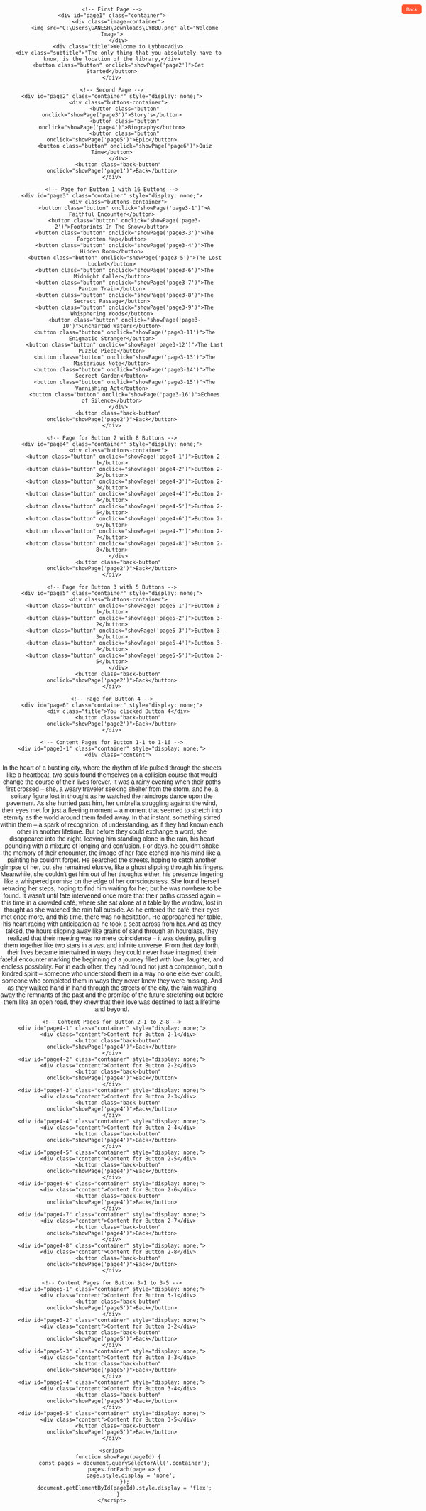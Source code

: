 <!DOCTYPE html>
<html lang="en">
<head>
    <meta charset="UTF-8">
   <meta name="viewport" content="width=device-width, initial-scale=1.0">
    <title>Welcome to Lybbu</title>
    <style>
        body {
            font-family: Arial, sans-serif;
            text-align: center;
            margin: 0;
            padding: 0;
        }
        .container {
            display: flex;
            flex-direction: column;
            justify-content: center;
            align-items: center;
            height: 100vh;
            background-color: #4e5d38;
            position: relative;
        }
        .image-container img {
            max-width: 100%;
            height: auto;
        }
        .title {
            font-size: 2em;
            margin: 20px 0;
        }
        .subtitle {
            font-size: 1.2em;
            margin: 10px 0;
            color: #dbac73;
        }
        .button {
            padding: 10px 20px;
            font-size: 1em;
            color: #fff;
            background-color: #007BFF;
            border: none;
            border-radius: 5px;
            cursor: pointer;
            text-decoration: none;
        }
        .buttons-container {
            display: flex;
            flex-wrap: wrap;
            justify-content: center;
            gap: 10px;
            margin-top: 20px;
        }
        .buttons-container .button {
            flex: 1 1 calc(25% - 20px);
            margin: 10px;
            padding: 15px;
        }
        .back-button {
            position: absolute;
            top: 10px;
            right: 10px;
            padding: 5px 10px;
            font-size: 0.8em;
            color: #fff;
            background-color: #FF5733;
            border: none;
            border-radius: 5px;
            cursor: pointer;
        }
        .content {
            margin-top: 20px;
            font-size: 1.2em;
            color: #333;
        }
    </style>
</head>
<body>

    <!-- First Page -->
    <div id="page1" class="container">
        <div class="image-container">
            <img src="C:\Users\GANESH\Downloads\LYBBU.png" alt="Welcome Image">
        </div>
        <div class="title">Welcome to Lybbu</div>
        <div class="subtitle">"The only thing that you absolutely have to know, is the location of the library,</div>
        <button class="button" onclick="showPage('page2')">Get Started</button>
    </div>

    <!-- Second Page -->
    <div id="page2" class="container" style="display: none;">
        <div class="buttons-container">
            <button class="button" onclick="showPage('page3')">Story's</button>
            <button class="button" onclick="showPage('page4')">Biography</button>
            <button class="button" onclick="showPage('page5')">Epic</button>
            <button class="button" onclick="showPage('page6')">Quiz Time</button>
        </div>
        <button class="back-button" onclick="showPage('page1')">Back</button>
    </div>

    <!-- Page for Button 1 with 16 Buttons -->
    <div id="page3" class="container" style="display: none;">
        <div class="buttons-container">
            <button class="button" onclick="showPage('page3-1')">A Faithful Encounter</button>
            <button class="button" onclick="showPage('page3-2')">Footprints In The Snow</button>
            <button class="button" onclick="showPage('page3-3')">The Forgotten Map</button>
            <button class="button" onclick="showPage('page3-4')">The Hidden Room</button>
            <button class="button" onclick="showPage('page3-5')">The Lost Locket</button>
            <button class="button" onclick="showPage('page3-6')">The Midnight Caller</button>
            <button class="button" onclick="showPage('page3-7')">The Pantom Train</button>
            <button class="button" onclick="showPage('page3-8')">The Secrect Passage</button>
            <button class="button" onclick="showPage('page3-9')">The Whisphering Woods</button>
            <button class="button" onclick="showPage('page3-10')">Uncharted Waters</button>
            <button class="button" onclick="showPage('page3-11')">The Enigmatic Stranger</button>
            <button class="button" onclick="showPage('page3-12')">The Last Puzzle Piece</button>
            <button class="button" onclick="showPage('page3-13')">The Misterious Note</button>
            <button class="button" onclick="showPage('page3-14')">The Secrect Garden</button>
            <button class="button" onclick="showPage('page3-15')">The Varnishing Act</button>
            <button class="button" onclick="showPage('page3-16')">Echoes of Silence</button>
        </div>
        <button class="back-button" onclick="showPage('page2')">Back</button>
    </div>

    <!-- Page for Button 2 with 8 Buttons -->
    <div id="page4" class="container" style="display: none;">
        <div class="buttons-container">
            <button class="button" onclick="showPage('page4-1')">Button 2-1</button>
            <button class="button" onclick="showPage('page4-2')">Button 2-2</button>
            <button class="button" onclick="showPage('page4-3')">Button 2-3</button>
            <button class="button" onclick="showPage('page4-4')">Button 2-4</button>
            <button class="button" onclick="showPage('page4-5')">Button 2-5</button>
            <button class="button" onclick="showPage('page4-6')">Button 2-6</button>
            <button class="button" onclick="showPage('page4-7')">Button 2-7</button>
            <button class="button" onclick="showPage('page4-8')">Button 2-8</button>
        </div>
        <button class="back-button" onclick="showPage('page2')">Back</button>
    </div>

    <!-- Page for Button 3 with 5 Buttons -->
    <div id="page5" class="container" style="display: none;">
        <div class="buttons-container">
            <button class="button" onclick="showPage('page5-1')">Button 3-1</button>
            <button class="button" onclick="showPage('page5-2')">Button 3-2</button>
            <button class="button" onclick="showPage('page5-3')">Button 3-3</button>
            <button class="button" onclick="showPage('page5-4')">Button 3-4</button>
            <button class="button" onclick="showPage('page5-5')">Button 3-5</button>
        </div>
        <button class="back-button" onclick="showPage('page2')">Back</button>
    </div>

    <!-- Page for Button 4 -->
    <div id="page6" class="container" style="display: none;">
        <div class="title">You clicked Button 4</div>
        <button class="back-button" onclick="showPage('page2')">Back</button>
    </div>

    <!-- Content Pages for Button 1-1 to 1-16 -->
    <div id="page3-1" class="container" style="display: none;">
        <div class="content">
In the heart of a bustling city, where the rhythm of life pulsed through the streets like a heartbeat, two souls found themselves on a collision course that would change the course of their lives forever.
It was a rainy evening when their paths first crossed – she, a weary traveler seeking shelter from the storm, and he, a solitary figure lost in thought as he watched the raindrops dance upon the pavement.
As she hurried past him, her umbrella struggling against the wind, their eyes met for just a fleeting moment – a moment that seemed to stretch into eternity as the world around them faded away.
In that instant, something stirred within them – a spark of recognition, of understanding, as if they had known each other in another lifetime.
But before they could exchange a word, she disappeared into the night, leaving him standing alone in the rain, his heart pounding with a mixture of longing and confusion.
For days, he couldn't shake the memory of their encounter, the image of her face etched into his mind like a painting he couldn't forget. He searched the streets, hoping to catch another glimpse of her, but she remained elusive, like a ghost slipping through his fingers.
Meanwhile, she couldn't get him out of her thoughts either, his presence lingering like a whispered promise on the edge of her consciousness. She found herself retracing her steps, hoping to find him waiting for her, but he was nowhere to be found.
It wasn't until fate intervened once more that their paths crossed again – this time in a crowded café, where she sat alone at a table by the window, lost in thought as she watched the rain fall outside.
As he entered the café, their eyes met once more, and this time, there was no hesitation. He approached her table, his heart racing with anticipation as he took a seat across from her.
And as they talked, the hours slipping away like grains of sand through an hourglass, they realized that their meeting was no mere coincidence – it was destiny, pulling them together like two stars in a vast and infinite universe.
From that day forth, their lives became intertwined in ways they could never have imagined, their fateful encounter marking the beginning of a journey filled with love, laughter, and endless possibility.
For in each other, they had found not just a companion, but a kindred spirit – someone who understood them in a way no one else ever could, someone who completed them in ways they never knew they were missing.
And as they walked hand in hand through the streets of the city, the rain washing away the remnants of the past and the promise of the future stretching out before them like an open road, they knew that their love was destined to last a lifetime and beyond.</div>
        <button class="back-button" onclick="showPage('page3')">Back</button>
    </div>
    <div id="page3-2" class="container" style="display: none;">
        <div class="content">In the quietude of a winter's eve, where the world lay cloaked in a blanket of pristine white, a solitary figure made their way through the snow-covered landscape, leaving behind a trail of footprints that marked their journey like breadcrumbs in the frost.
The figure moved with purpose, their breath forming wisps of vapor in the chill air as they ventured deeper into the wilderness, their destination known only to them and the silent forest that watched their passage with quiet reverence.
As they walked, their mind drifted back to the events that had brought them to this moment – a lifetime of memories woven into the fabric of their being, each step a testament to the journey they had undertaken and the trials they had overcome.
They thought of the joys and sorrows they had experienced, the loves they had lost and the friendships they had forged, their heart heavy with the weight of the past and yet buoyed by the promise of the future.
But above all, they thought of the beauty of the world around them – the crisp scent of pine in the air, the soft crunch of snow beneath their boots, and the delicate dance of snowflakes as they fell from the heavens like celestial messengers.
And as they walked, their mind began to wander, drifting through the mists of time and space until they found themselves standing at the precipice of eternity, their soul laid bare before the infinite expanse of the universe.
For in that moment, they realized that life was but a fleeting whisper in the grand symphony of existence, a brief interlude in the eternal dance of creation and destruction that played out across the cosmos.
But even as they contemplated the vastness of the cosmos, they found solace in the simple beauty of the snow-covered landscape, the serenity of the forest, and the knowledge that they were but a small part of something much greater than themselves.
And so, with a sense of peace and purpose coursing through their veins, they continued on their journey, their footprints in the snow serving as a reminder of the path they had chosen and the adventures that awaited them beyond the horizon.</div>
        <button class="back-button" onclick="showPage('page3')">Back</button>
    </div>
    <div id="page3-3" class="container" style="display: none;">
        <div class="content">In the dimly lit corners of an ancient library, tucked away amidst dusty tomes and crumbling parchment, there lay a forgotten map. Its edges were frayed with age, its ink faded with time, but its secrets remained as tantalizing as the day it was first drawn.
The map was said to lead to a lost city, hidden deep within the heart of an uncharted jungle, its streets paved with gold and its walls adorned with precious gems. But for centuries, it had remained nothing more than a legend, whispered about in hushed tones by those who dared to dream of riches beyond imagination.
Among those drawn to the mystery of the forgotten map was a young historian named Ethan. From the moment he laid eyes on the weathered parchment, he knew that he had to uncover the truth hidden within its cryptic symbols and faded lines.
With the help of his closest friend, a skilled cartographer named Lily, Ethan set out on a journey to unravel the secrets of the forgotten map. Their quest took them across continents and through treacherous terrain, their determination unyielding in the face of danger and doubt.
Along the way, they faced challenges that tested their courage and resolve – from hostile tribes guarding ancient secrets to treacherous landscapes where the very earth seemed to conspire against them. But with each obstacle they overcame, they grew closer to unlocking the mystery of the map and discovering the truth that lay hidden beneath its surface.
Finally, after months of tireless searching, Ethan and Lily stood on the threshold of the jungle described in the map, their hearts pounding with anticipation as they prepared to venture into the unknown.
As they hacked their way through the dense foliage, guided only by the faint clues left behind by those who came before them, they stumbled upon a sight that took their breath away – the lost city, its golden spires rising from the jungle canopy like a beacon of hope in the darkness.
But as they entered the city's gates, they realized that the true treasure was not the wealth that lay within its walls, but the knowledge that they had uncovered – the knowledge that history was not just a collection of facts and figures, but a living, breathing tapestry woven from the stories of those who came before us.
And as Ethan and Lily stood amidst the ruins of the forgotten city, surrounded by the whispers of the past, they knew that their journey was far from over. For the map had led them not just to a destination, but to a beginning – a beginning filled with endless possibilities and untold adventures waiting to be discovered.

</div>
        <button class="back-button" onclick="showPage('page3')">Back</button>
    </div>
    <div id="page3-4" class="container" style="display: none;">
        <div class="content">Title: The Hidden Room1-4
In the heart of an ancient mansion, where the walls whispered secrets of generations past and the air was heavy with the scent of forgotten memories, there existed a hidden room known only to a chosen few.
For years, the room had remained concealed behind a false wall, its entrance obscured by layers of dust and cobwebs, its existence known only to those who had stumbled upon its secrets by chance or fate.
But when a young couple inherited the mansion from a distant relative, they soon discovered that their new home held more than met the eye – for within its walls lay the key to unlocking a mystery that had remained unsolved for centuries.
Driven by curiosity and a sense of adventure, the couple set out to uncover the secrets of the hidden room, their footsteps echoing through the empty corridors as they searched for clues that would lead them to its elusive entrance.
Their journey took them through forgotten chambers and dimly lit hallways, each step bringing them closer to the truth that lay hidden at the heart of the mansion. And as they ventured deeper into the darkness, they encountered obstacles that tested their resolve – from locked doors that refused to yield to ancient puzzles that required all of their ingenuity to solve.
But with each challenge they overcame, they grew more determined to uncover the secrets of the hidden room, driven by a thirst for knowledge and a sense of purpose that burned like a flame in their hearts.
Finally, after what felt like an eternity, they found themselves standing before the false wall that concealed the entrance to the hidden room – a barrier between them and the answers they sought, waiting to be breached by those brave enough to venture beyond.
With trembling hands, they pushed aside the false panel, revealing a hidden chamber bathed in the soft glow of candlelight, its walls adorned with faded tapestries and ancient artifacts that spoke of a time long forgotten.
And there, at the heart of the chamber, they found what they had been searching for all along – a treasure trove of knowledge and wisdom, hidden away by those who had come before them in the hopes that it would one day be discovered by those worthy enough to unlock its secrets.
But more than the treasure itself, it was the journey they had undertaken together – the bonds they had forged and the memories they had created – that would stay with them forever, a testament to the power of love and the thrill of adventure that awaited those brave enough to seek it out.
As they stood in the hidden room, their hearts full of wonder and their minds ablaze with the possibilities that lay ahead, they knew that their journey was far from over. For in the world beyond the mansion walls, there were countless more secrets waiting to be discovered, and they were eager to uncover them all.</div>
        <button class="back-button" onclick="showPage('page3')">Back</button>
    </div>
    <div id="page3-5" class="container" style="display: none;">
        <div class="content">The lost locket1-5
Once upon a time, in a quaint village nestled between rolling hills and lush forests, there lived a young girl named Elara. Elara was known for her adventurous spirit and her insatiable curiosity about the world around her. But above all, she cherished her grandmother's stories about a mystical locket that was said to hold the key to unimaginable wonders.
Legend had it that the locket was crafted by ancient beings from a distant realm and possessed magical powers beyond comprehension. It was said to have the ability to grant any wish to whoever possessed it, but only if that person's heart was pure and their intentions noble.
Elara's grandmother, who was the keeper of the village's lore, would often tell her tales of the locket's legendary powers. She described how it had been lost for centuries, hidden away in a secret place known only to a select few.
One fateful day, while exploring the depths of the forest, Elara stumbled upon an old, abandoned cottage hidden amidst the trees. Intrigued, she cautiously approached the door and pushed it open, revealing a dusty interior filled with cobwebs and forgotten relics.
As she explored the cottage, her eyes fell upon a small, ornate chest tucked away in a corner. With trembling hands, she opened it to reveal a shimmering locket adorned with intricate designs and sparkling gemstones. Elara's heart skipped a beat as she realized that she had discovered the legendary artifact from her grandmother's stories.
Without hesitation, Elara clasped the locket around her neck, feeling a surge of energy coursing through her veins. But as she did, a mysterious mist enveloped the cottage, swirling around her in a mesmerizing dance.
Suddenly, a voice echoed through the mist, soft yet powerful, speaking directly to Elara's heart. It was the voice of the locket, ancient and wise, offering her a choice that would shape the course of her destiny.
"Dear child," the voice whispered, "I am the keeper of dreams and desires, the guardian of hopes and aspirations. With me, you hold the power to change the world, but remember, true magic lies not in what you wish for, but in the purity of your heart."
Overwhelmed by the enormity of the moment, Elara closed her eyes and thought long and hard about her deepest desires. She thought of her village and its people, of the wonders she had yet to discover, and of the person she hoped to become.
Finally, with a sense of clarity and determination, Elara made her wish, not for riches or fame, but for the well-being of all those she held dear. And as she uttered the words, a brilliant light burst forth from the locket, illuminating the cottage with a radiant glow.
When the light faded, Elara found herself standing in the clearing outside the cottage, the locket still nestled against her chest. But she knew that something had changed within her, that she had been chosen to carry the burden of the locket's magic and use it for the greater good.
From that day forth, Elara dedicated herself to protecting the locket and upholding its ancient wisdom, using its powers to bring light to the darkest corners of the world. And though her adventures would take her far from home, she would always carry with her the memory of that fateful day when she discovered the enchanted locket and unlocked the true magic of her own heart.</div>
        <button class="back-button" onclick="showPage('page3')">Back</button>
    </div>
    <div id="page3-6" class="container" style="display: none;">
        <div class="content">In the heart of a bustling city, where the neon lights painted the streets in vibrant hues long after the sun had set, there existed a tale whispered in hushed tones among those who dared to walk the streets at the witching hour. It was the legend of the Midnight Caller.
The Midnight Caller was said to be a mysterious figure who prowled the city streets under the cloak of darkness, his footsteps silent as a whisper, his presence felt but never seen. He was known to appear only when the city slept, his voice echoing through the empty alleys like a haunting melody.
Some claimed he was a ghost, a lost soul doomed to wander the streets for eternity, while others believed him to be a guardian spirit, watching over the city and its inhabitants with unseen eyes. But regardless of his true nature, one thing was certain – those who heard the Midnight Caller's voice were forever changed by the encounter.
Among those who had encountered the Midnight Caller was a young woman named Mia. Mia was a night owl, often wandering the streets in search of inspiration for her artwork, her mind alive with visions that could only be captured under the cover of darkness.
One fateful night, as Mia strolled through the empty streets, her sketchbook in hand, she heard a faint sound echoing in the distance – the unmistakable voice of the Midnight Caller. Intrigued, she followed the sound until she found herself standing in a deserted alley, the shadows dancing around her like specters.
"Who are you?" Mia called out into the darkness, her voice tinged with a mixture of fear and curiosity.
The alley fell silent for a moment, the only sound the soft rustle of the wind through the empty cans and discarded newspapers. Then, like a whisper carried on the breeze, the Midnight Caller's voice responded.
"I am but a traveler of the night, a seeker of lost souls and forgotten dreams," he said, his words weaving through the darkness like threads of silk. "I have seen the depths of despair and the heights of ecstasy, and yet I remain but a shadow in the night."
Mia listened, captivated by the Midnight Caller's words, feeling a strange sense of kinship with this enigmatic stranger who seemed to understand the depths of her soul.
"Why do you call out to me?" Mia asked, her voice barely more than a whisper.
The Midnight Caller chuckled softly, the sound echoing off the walls of the alley like distant thunder.
"I call to those who dare to dream, to those who seek meaning in the chaos of the world," he replied. "I am the voice that whispers in the darkness, the guide who leads the lost back to the light."
With that, the Midnight Caller faded into the shadows, leaving Mia standing alone in the alley, her mind ablaze with questions and wonder.
From that night on, Mia found herself drawn back to the alley time and time again, hoping to catch another glimpse of the mysterious Midnight Caller. And though she never saw him again, she carried his words with her always, a reminder that even in the darkest of times, there is always a flicker of light waiting to be found</div>
        <button class="back-button" onclick="showPage('page3')">Back</button>
    </div>
    <div id="page3-7" class="container" style="display: none;">
        <div class="content">Title: The Phantom Train1-7
In the dead of night, when the moon hung low in the sky like a silver coin and the stars glittered like diamonds strewn across the heavens, there existed a legend whispered among the townsfolk – the tale of the Phantom Train.
The Phantom Train was said to appear on the old railway tracks that wound their way through the countryside, its ghostly form materializing out of the darkness with a mournful whistle that sent shivers down the spines of all who heard it.
Some claimed it was the spirit of a long-dead conductor, doomed to wander the earth for all eternity, while others believed it to be a harbinger of doom, its presence foretelling tragedy and misfortune for those who dared to cross its path.
But regardless of its true nature, one thing was certain – those who witnessed the Phantom Train never returned to tell the tale, their fate forever entwined with the ghostly locomotive that haunted the night.
Among those who had heard the tales of the Phantom Train was a young engineer named Thomas, whose curiosity and thirst for adventure led him to seek out the truth behind the legend.
Armed with nothing but his wits and his courage, Thomas set out to uncover the secrets of the Phantom Train, his heart pounding with excitement as he followed the railway tracks into the heart of the countryside.
For days, he searched tirelessly, his eyes scanning the horizon for any sign of the ghostly locomotive that had captured his imagination. But try as he might, the Phantom Train remained elusive, its presence nothing more than a whisper in the wind.
Just when Thomas was beginning to lose hope, he stumbled upon an old, abandoned railway station hidden deep in the forest, its timbers weathered and worn with age.
As he explored the station, his footsteps echoing through the empty corridors, he came upon a forgotten ticket booth tucked away in a corner of the platform. And there, amidst the dust and cobwebs, he found what he had been searching for all along – a tattered ticket bearing the emblem of the Phantom Train.
With trembling hands, Thomas clutched the ticket to his chest, his heart racing with excitement as he realized that he had finally found a way to uncover the truth behind the legend.
That night, as the moon rose high in the sky and the stars blinked overhead, Thomas stood on the railway tracks, the ticket clutched tightly in his hand as he waited for the Phantom Train to appear.
And appear it did – a ghostly apparition materializing out of the darkness with a mournful whistle that sent shivers down Thomas's spine.
But instead of running away in fear, Thomas stood his ground, his eyes locked on the spectral form before him as he prepared to uncover the truth behind the legend of the Phantom Train once and for all.</div>
        <button class="back-button" onclick="showPage('page3')">Back</button>
    </div>
    <div id="page3-8" class="container" style="display: none;">
        <div class="content">In the heart of an ancient castle, nestled amidst towering cliffs and surrounded by dense forests, there existed a secret known only to a select few – the existence of a hidden passage that wound its way through the depths of the fortress like a forgotten vein.
For centuries, the passage had remained undiscovered, its entrance concealed behind a tapestry in the grand hall, its secrets guarded by the shadows that lurked within its depths.
But when a group of adventurous souls stumbled upon a clue buried deep within the castle's archives, they knew that they had uncovered something truly extraordinary – the key to unlocking the mystery of the secret passage.
Armed with nothing but their wits and their courage, they set out to unravel the secrets hidden within the castle's walls, their hearts pounding with anticipation as they followed the trail of clues that led them ever closer to their goal.
Their journey took them through hidden chambers and forgotten corridors, each step bringing them closer to the truth that lay hidden at the heart of the fortress. And as they ventured deeper into the darkness, they encountered obstacles that tested their resolve – from traps designed to ensnare the unwary to puzzles that required all of their ingenuity to solve.
But with each challenge they overcame, they grew more determined to uncover the secrets of the secret passage, driven by a thirst for knowledge and a sense of adventure that burned like a flame in their hearts.
Finally, after what felt like an eternity, they reached the end of the passage – a hidden chamber bathed in the soft glow of torchlight, its walls adorned with ancient carvings and symbols that spoke of a time long forgotten.
And there, in the heart of the chamber, they found what they had been searching for all along – a treasure beyond their wildest dreams, hidden away by those who had come before them in the hopes that it would one day be discovered by those worthy enough to unlock its secrets.
But more than the treasure itself, it was the journey they had undertaken together – the bonds they had forged and the memories they had created – that would stay with them forever, a testament to the power of friendship and the thrill of adventure that awaited those brave enough to seek it out.
As they emerged from the secret passage, their hearts full of wonder and their minds ablaze with the possibilities that lay ahead, they knew that their adventure was far from over. For in the world beyond the castle walls, there were countless more secrets waiting to be discovered, and they were eager to uncover them all.</div>
        <button class="back-button" onclick="showPage('page3')">Back</button>
    </div>
    <div id="page3-9" class="container" style="display: none;">
        <div class="content">Title: **The Whispering Woods**1-9

In the heart of the countryside, where the trees towered overhead like ancient guardians and the sunlight filtered through the leaves in dappled patterns, there existed a place of wonder and mystery known as the Whispering Woods.

Legend had it that the woods were alive with the whispers of the ancients – voices from a time long forgotten, speaking in a language known only to the trees and the creatures that called the forest home.

For generations, the Whispering Woods had captivated the imagination of those who dared to venture within its depths, their hearts filled with a sense of awe and reverence for the secrets that lay hidden amidst the trees.

Among those drawn to the allure of the Whispering Woods was a young adventurer named Elena, whose spirit of curiosity and thirst for knowledge led her to seek out the truth behind the legend.

Armed with nothing but her courage and her sense of wonder, Elena set out to explore the depths of the Whispering Woods, her footsteps echoing through the silent glades as she followed the winding paths that led ever deeper into the heart of the forest.

As she walked, she listened intently to the whispers that surrounded her – the rustle of leaves in the breeze, the creak of branches swaying in the wind, and the soft murmur of voices that seemed to emanate from the very earth itself.

For days, Elena wandered through the Whispering Woods, her senses alive with the sights and sounds of the forest, her mind ablaze with the mysteries that lay waiting to be uncovered.

And then, just when she least expected it, she stumbled upon a clearing bathed in the soft glow of twilight, where the trees seemed to part to reveal a hidden grove at the heart of t
In the center of the grove stood a towering oak tree, its branches reaching towards the sky like outstretched arms, its trunk adorned with ancient carvings and symbols that spoke of a time long forgotten.

As Elena approached the tree, she felt a sense of peace wash over her – a feeling of connection to something greater than herself, something that transcended the boundaries of time and space.

And then, as if in response to her presence, the whispers of the ancients grew louder, filling the air with a symphony of sound that seemed to resonate with the very essence of the forest itself.

In that moment, Elena realized that the Whispering Woods were more than just a collection of trees – they were a living, breathing entity, a place of magic and mystery where the boundaries between the seen and the unseen blurred and faded away.

And as she stood beneath the ancient oak tree, surrounded by the whispers of the ancients, Elena knew that she had found a home in the heart of the Whispering Woods – a place where she could lose herself in the beauty of nature and the wonders of the unknown for all eternity.
</div>
        <button class="back-button" onclick="showPage('page3')">Back</button>
    </div>
    <div id="page3-10" class="container" style="display: none;">
        <div class="content">
Title: Uncharted Waters1-10
In a world where maps outlined the known and navigable seas, there existed legends of vast expanses of water untouched by human hands. These were the Uncharted Waters, whispered about by sailors and adventurers alike, said to hold mysteries beyond imagination and dangers unseen.
Among those intrigued by the tales of the Uncharted Waters was Captain Amelia Rivers, a seasoned explorer who had charted many of the known seas but hungered for the thrill of discovery that could only be found beyond the edges of the map.
With a crew of loyal sailors and a ship built for adventure, Captain Rivers set sail into the unknown, guided only by the stars and the stories passed down through generations. Their journey took them through storms fierce enough to tear the sails from their masts and across calm waters where time seemed to stand still.
As they ventured deeper into the Uncharted Waters, they encountered wonders beyond their wildest dreams – islands shrouded in mist, home to creatures of myth and legend, and underwater kingdoms teeming with life unseen by human eyes.
But with wonder came danger, for the Uncharted Waters were unforgiving to those who dared to trespass upon their domain. They faced treacherous reefs that threatened to tear their ship apart, and fierce sea monsters that rose from the depths to challenge their every move.
Yet through it all, Captain Rivers and her crew persevered, driven by their insatiable thirst for discovery and the promise of riches beyond compare. For in the Uncharted Waters, they found not only untold treasures of gold and jewels but also the true meaning of adventure – the thrill of the unknown, the joy of exploration, and the camaraderie forged in the face of adversity.
As they sailed back into the known seas, their ship laden with riches and their hearts full of memories, Captain Rivers knew that their journey was far from over. For the Uncharted Waters would always beckon to those brave enough to answer their call, promising endless adventures for those willing to sail into the unknown. And with that thought in mind, Captain Rivers set her course once more, ready to chart a course for the horizon and beyond.</div>
        <button class="back-button" onclick="showPage('page3')">Back</button>
    </div>
    <div id="page3-11" class="container" style="display: none;">
        <div class="content">"The Enigmatic Stranger"
Once upon a time, in a quaint town nestled between rolling hills and dense forests, there appeared a mysterious figure known only as "The Enigmatic Stranger." Nobody knew where they came from or what their purpose was in the town. The Stranger had an aura of mystery surrounding them, with their dark cloak billowing behind as they walked through the cobblestone streets, their face hidden beneath the brim of a wide hat.

Rumors spread like wildfire among the townsfolk about the Stranger's origins and intentions. Some whispered that they were a lost noble searching for a long-lost treasure, while others speculated that they were a wandering sorcerer seeking to uncover ancient secrets hidden within the town's ancient ruins.

As the days passed, strange occurrences began to unfold in the town. Valuables went missing, strange symbols appeared on buildings overnight, and eerie noises echoed through the streets during the witching hours. The townsfolk grew restless, fearing that The Enigmatic Stranger was behind these peculiar events.

Amidst the chaos, a brave young adventurer named Elena took it upon herself to unravel the mystery of The Enigmatic Stranger. With her trusty companion, a loyal dog named Jasper, by her side, Elena embarked on a thrilling quest to uncover the truth.

Through treacherous forests and abandoned ruins, Elena followed the trail of clues left behind by The Enigmatic Stranger. Along the way, she encountered eccentric characters, each with their own secrets to hide and tales to tell. With every twist and turn, Elena grew closer to unraveling the mystery that shrouded the town in darkness.

Finally, after a series of heart-pounding encounters and daring escapades, Elena confronted The Enigmatic Stranger in a hidden chamber beneath the town's ancient cathedral. There, she discovered the truth behind their enigmatic facade and the role they played in the town's mysterious happenings.

As dawn broke over the horizon, Elena emerged from the depths of the cathedral, her heart brimming with newfound knowledge and her spirit ablaze with triumph. Though the town would forever remember The Enigmatic Stranger, their tale would live on as a testament to the enduring power of curiosity, courage, and the bonds of friendship. And as for Elena, her adventures were far from over, for she knew that the world was filled with mysteries waiting to be unraveled.
</div>
        <button class="back-button" onclick="showPage('page3')">Back</button>
    </div>
    <div id="page3-12" class="container" style="display: none;">
        <div class="content"> Title: The Last Puzzle Piece

In a cozy attic tucked away in an old Victorian mansion, there lay a forgotten puzzle—a puzzle with missing pieces that had baffled generations of puzzle enthusiasts. The puzzle depicted a sprawling landscape, its vibrant colors and intricate details a testament to the skill of its creator.

For years, the puzzle had languished in obscurity, its missing pieces a source of frustration for anyone who dared to attempt to solve it. But for one young girl named Lucy, the puzzle held a special significance—it had been a gift from her late grandmother, a renowned puzzle aficionado who had spent countless hours trying to unlock its secrets.

Determined to honor her grandmother's memory, Lucy embarked on a quest to complete the puzzle once and for all. Armed with nothing but her wits and determination, she set out to scour the mansion in search of the missing pieces, her heart filled with a sense of purpose.

As Lucy combed through every dusty corner and hidden alcove, she uncovered clues that hinted at the puzzle's mysterious origins—a forgotten diary hidden beneath a floorboard, a faded photograph tucked away in an old chest. With each discovery, Lucy felt herself drawn deeper into the puzzle's enigmatic world, her determination unwavering in the face of adversity.

But try as she might, Lucy could not find the final piece—the piece that would unlock the puzzle's true meaning and reveal the secret it held within. Desperate for answers, she turned to the one person who might hold the key to solving the mystery—a reclusive puzzle maker known only as the Puzzle Master.

With trepidation, Lucy sought out the Puzzle Master's secluded workshop, hidden deep within the heart of the forest. And there, among shelves lined with puzzles of every shape and size, she found the answers she had been seeking all along.

The Puzzle Master revealed that the missing piece was not a physical object, but a metaphorical one—a piece of wisdom that could only be found within oneself. He explained that the true beauty of the puzzle lay not in its completion, but in the journey it inspired—a journey of self-discovery and personal growth.

With newfound clarity, Lucy returned to the mansion, her heart filled with gratitude for the lessons she had learned along the way. And as she placed the final piece of the puzzle into its rightful spot, she realized that the greatest puzzle of all was life itself—a puzzle meant to be solved not with pieces, but with love, laughter, and the courage to embrace the unknown.
</div>
        <button class="back-button" onclick="showPage('page3')">Back</button>
    </div>
    <div id="page3-13" class="container" style="display: none;">
        <div class="content">Title: The Mysterious Note
Once upon a time, in a quaint little village nestled between rolling hills and lush forests, there lived a curious young girl named Emily. Emily was known throughout the village for her insatiable curiosity and keen sense of adventure. She spent her days exploring every nook and cranny of the village, always on the lookout for mysteries to solve.
One sunny afternoon, while roaming through the woods on the outskirts of the village, Emily stumbled upon an old, abandoned cottage hidden amidst the trees. Intrigued, she cautiously approached the dilapidated structure, its wooden beams creaking in the gentle breeze.
As she stepped inside, Emily noticed something peculiar—a small, crumpled note lying on the dusty floor. With trembling hands, she picked it up and unfolded it, her heart pounding with excitement. The note was written in elegant script, but the words were faded and barely legible.
"Danger lurks in shadows deep,
Secrets hidden, secrets keep.
Seek the truth, if you dare,
But beware the darkness there."
Emily felt a shiver run down her spine as she read the cryptic message. Who had written it? And what secrets did it hold? Determined to unravel the mystery, she tucked the note into her pocket and set out to explore the abandoned cottage.
Room by room, Emily searched for clues, her senses heightened with anticipation. In the attic, she discovered a dusty old chest tucked away in a corner. With trembling hands, she lifted the lid and gasped in astonishment. Inside, nestled among moth-eaten clothes and forgotten trinkets, lay a tattered journal.
As she flipped through the pages, Emily's eyes widened with wonder. The journal belonged to a long-forgotten explorer who had once roamed the very woods she now traversed. It spoke of hidden treasures, ancient legends, and a dark secret buried beneath the forest floor.
Determined to uncover the truth, Emily embarked on a perilous journey deep into the heart of the forest, following the clues left behind by the mysterious explorer. Along the way, she faced countless obstacles and dangers, but her courage never wavered.
Finally, after days of relentless searching, Emily stumbled upon a hidden cave concealed behind a cascading waterfall. With bated breath, she ventured inside, her heart pounding with excitement. And there, in the dim light of her lantern, she discovered the truth she had been seeking.
But as Emily uncovered the long-buried secret, she realized that some mysteries were meant to remain hidden. With a heavy heart, she vowed to keep the secret safe, knowing that some secrets were too dangerous to share.
And so, with the mysterious note clutched tightly in her hand, Emily emerged from the depths of the cave, her sense of adventure forever changed by the secrets she had uncovered. For in the end, she had learned that true courage was not found in seeking out mysteries, but in knowing when to let them go.

</div>
        <button class="back-button" onclick="showPage('page3')">Back</button>
    </div>
    <div id="page3-14" class="container" style="display: none;">
        <div class="content">Title: The Secret Garden

In the heart of a sprawling estate, surrounded by ivy-covered walls and ancient oak trees, there lay a forgotten paradise known only as the Secret Garden. Hidden away from prying eyes, the garden was a sanctuary of lush greenery and vibrant blooms, a haven untouched by the passage of time.

It was in this enchanted garden that a young girl named Lily stumbled upon a secret that would change her life forever. Lily was an orphan, her childhood marked by loneliness and longing for a place to call home. But from the moment she set foot in the Secret Garden, she knew that she had found something truly magical.

With each passing day, Lily explored the hidden corners of the garden, her heart filled with wonder at the beauty that surrounded her. She tended to the flowers with loving care, their colorful petals unfurling beneath her gentle touch. And as she wandered through the maze of winding paths and towering hedges, she discovered a sense of belonging that she had never known before.

But amidst the beauty of the Secret Garden, there lay a mystery—a mystery that whispered of untold secrets and hidden truths. Determined to uncover the garden's deepest secret, Lily embarked on a quest to unravel the mystery that lay at its heart.

Guided by clues hidden within the garden's lush tapestry, Lily journeyed deeper into the garden's depths, her curiosity leading her ever onward. And then, one fateful day, she stumbled upon a hidden door concealed behind a tangle of vines—a door that led to a world beyond her wildest dreams.

As Lily stepped through the doorway, she found herself transported to a place of magic and wonder, where time seemed to stand still and dreams took flight. And there, in the heart of the Secret Garden, she discovered the truth that had been waiting for her all along.

For within the garden's embrace lay the key to unlocking her own inner magic, a magic that had been hidden within her all along. And as she embraced her newfound power, Lily knew that she had finally found the home she had been searching for—a home filled with love, laughter, and the whisper of secrets waiting to be discovered.
</div>
        <button class="back-button" onclick="showPage('page3')">Back</button>
    </div>
    <div id="page3-15" class="container" style="display: none;">
        <div class="content">Title: The Vanishing Act

In the heart of a bustling city, where skyscrapers stretched toward the heavens and the streets buzzed with life, there lived a young magician named Alex. With his dashing charm and mesmerizing illusions, Alex was the talk of the town, captivating audiences night after night with his spellbinding performances.

But behind the curtain of fame and applause, Alex harbored a secret—a secret that would soon thrust him into a world of mystery and intrigue.

It all began on a stormy night, when a mysterious stranger approached Alex after his show, a gleam of desperation in his eyes. The stranger handed Alex an ornately decorated box, its wood worn with age and adorned with intricate carvings.

"Keep it safe," the stranger whispered, before vanishing into the night like a wisp of smoke.

Intrigued by the stranger's cryptic words, Alex opened the box to reveal a deck of ancient tarot cards, their edges frayed with time. As he examined the cards, a sense of foreboding washed over him, as if they held a power beyond his understanding.

Determined to uncover the truth behind the mysterious gift, Alex delved into the world of magic and mysticism, seeking answers in forgotten tomes and whispered legends. But the more he searched, the deeper the mystery grew, until he found himself ensnared in a web of secrets and lies.

With each passing day, strange occurrences plagued Alex's life—objects vanished into thin air, shadows danced in the corners of his vision, and whispers echoed in the darkness of his dreams. And at the center of it all stood the enigmatic tarot cards, their ancient symbols pulsing with an otherworldly energy.

Desperate for answers, Alex turned to the one person who might hold the key to unlocking the mystery—the reclusive mystic known only as Madame Zara. With her piercing gaze and uncanny intuition, Madame Zara revealed a truth more shocking than Alex could have ever imagined.

The tarot cards were no mere playthings—they were a gateway to another realm, a realm where magic and reality intertwined in ways beyond comprehension. And now, with the cards in his possession, Alex held the power to shape destiny itself.

But as Alex delved deeper into the mysteries of the tarot, he soon realized that some secrets were meant to remain hidden. For in his quest for knowledge, he had unleashed forces beyond his control, forces that threatened to consume everything he held dear.

In a final act of bravery, Alex made the ultimate sacrifice, sealing away the ancient power of the tarot cards and restoring balance to the world. And as he watched the cards vanish into the ether, he knew that some mysteries were best left unsolved, lest they unleash chaos upon the world once more.
</div>
        <button class="back-button" onclick="showPage('page3')">Back</button>
    </div>
    <div id="page3-16" class="container" style="display: none;">
        <div class="content">Title: Echoes of Silence

In a remote mountain village nestled among towering peaks and whispering pines, there existed a peculiar phenomenon known as the "Echoes of Silence." Legend had it that every year, on the eve of the winter solstice, the village would be enveloped in an eerie silence—a silence so profound that it seemed to swallow even the faintest whisper.

Among the villagers, there was a young woman named Maya who had always been fascinated by the mysterious tradition. From a young age, she had listened with rapt attention as the elders spoke of the echoes, their voices tinged with a mixture of fear and reverence.

Determined to uncover the truth behind the enigmatic phenomenon, Maya embarked on a quest to unravel the secrets of the Echoes of Silence. With each passing day, she delved deeper into the village's history, poring over ancient texts and consulting with wise sages in search of answers.

But the more Maya learned, the more elusive the truth became, until she found herself at a crossroads, torn between the safety of the familiar and the allure of the unknown. With the winter solstice fast approaching, Maya knew that she must make a choice—a choice that would change the course of her destiny forever.

As the eve of the winter solstice dawned, Maya stood at the edge of the village square, her heart pounding with anticipation. Around her, the villagers gathered, their faces illuminated by flickering torchlight as they waited for the arrival of the echoes.

And then, as the last rays of sunlight faded from the sky, it happened—the echoes descended upon the village like a shroud, enveloping everything in their icy grip. But instead of succumbing to fear, Maya stood tall, her eyes blazing with determination.

With a single word, Maya broke the silence, her voice ringing out like a bell through the stillness of the night. And in that moment, the echoes shattered, their power broken by the strength of Maya's will.

As the villagers rejoiced, Maya realized the truth that had been hidden in plain sight all along—the Echoes of Silence were not a curse to be feared, but a reminder of the power that lay within each and every one of them. And with that newfound knowledge, Maya vowed to embrace the silence, knowing that within its depths lay the echoes of her own inner strength.
</div>
        <button class="back-button" onclick="showPage('page3')">Back</button>
    </div>

    <!-- Content Pages for Button 2-1 to 2-8 -->
    <div id="page4-1" class="container" style="display: none;">
        <div class="content">Content for Button 2-1</div>
        <button class="back-button" onclick="showPage('page4')">Back</button>
    </div>
    <div id="page4-2" class="container" style="display: none;">
        <div class="content">Content for Button 2-2</div>
        <button class="back-button" onclick="showPage('page4')">Back</button>
    </div>
    <div id="page4-3" class="container" style="display: none;">
        <div class="content">Content for Button 2-3</div>
        <button class="back-button" onclick="showPage('page4')">Back</button>
    </div>
    <div id="page4-4" class="container" style="display: none;">
        <div class="content">Content for Button 2-4</div>
        <button class="back-button" onclick="showPage('page4')">Back</button>
    </div>
    <div id="page4-5" class="container" style="display: none;">
        <div class="content">Content for Button 2-5</div>
        <button class="back-button" onclick="showPage('page4')">Back</button>
    </div>
    <div id="page4-6" class="container" style="display: none;">
        <div class="content">Content for Button 2-6</div>
        <button class="back-button" onclick="showPage('page4')">Back</button>
    </div>
    <div id="page4-7" class="container" style="display: none;">
        <div class="content">Content for Button 2-7</div>
        <button class="back-button" onclick="showPage('page4')">Back</button>
    </div>
    <div id="page4-8" class="container" style="display: none;">
        <div class="content">Content for Button 2-8</div>
        <button class="back-button" onclick="showPage('page4')">Back</button>
    </div>

    <!-- Content Pages for Button 3-1 to 3-5 -->
    <div id="page5-1" class="container" style="display: none;">
        <div class="content">Content for Button 3-1</div>
        <button class="back-button" onclick="showPage('page5')">Back</button>
    </div>
    <div id="page5-2" class="container" style="display: none;">
        <div class="content">Content for Button 3-2</div>
        <button class="back-button" onclick="showPage('page5')">Back</button>
    </div>
    <div id="page5-3" class="container" style="display: none;">
        <div class="content">Content for Button 3-3</div>
        <button class="back-button" onclick="showPage('page5')">Back</button>
    </div>
    <div id="page5-4" class="container" style="display: none;">
        <div class="content">Content for Button 3-4</div>
        <button class="back-button" onclick="showPage('page5')">Back</button>
    </div>
    <div id="page5-5" class="container" style="display: none;">
        <div class="content">Content for Button 3-5</div>
        <button class="back-button" onclick="showPage('page5')">Back</button>
    </div>

    <script>
        function showPage(pageId) {
            const pages = document.querySelectorAll('.container');
            pages.forEach(page => {
                page.style.display = 'none';
            });
            document.getElementById(pageId).style.display = 'flex';
        }
    </script>
</body>
</html>

